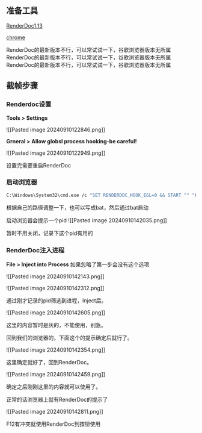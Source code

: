 
## 准备工具

[RenderDoc1.13](https://renderdoc.org/stable/1.13/RenderDoc_1.13_64.zip)

[chrome](https://www.google.com/intl/zh-CN/chrome/)

RenderDoc的最新版本不行，可以常试试一下，谷歌浏览器版本无所属
RenderDoc的最新版本不行，可以常试试一下，谷歌浏览器版本无所属
RenderDoc的最新版本不行，可以常试试一下，谷歌浏览器版本无所属
## 截帧步骤

### Renderdoc设置

**Tools > Settings**

![[Pasted image 20240910122846.png]]

**Grneral > Allow globsl process hooking-be careful!** 

![[Pasted image 20240910122949.png]]

设置完需要重启RenderDoc

### 启动浏览器

```sh
C:\Windows\System32\cmd.exe /c "SET RENDERDOC_HOOK_EGL=0 && START "" "C:\Program Files\Google\Chrome\Application\chrome.exe" --disable-gpu-sandbox --gpu-startup-dialog"
```

根据自己的路径调整一下，也可以写成bat，然后通过bat启动

启动浏览器会提示一个pid
![[Pasted image 20240910142035.png]]

暂时不用关闭，记录下这个pid有用的

### RenderDoc注入进程

**File > Inject into Process** 
如果忽略了第一步会没有这个选项

![[Pasted image 20240910142143.png]]

![[Pasted image 20240910142312.png]]

通过刚才记录的pid筛选到进程，Inject后。

![[Pasted image 20240910142605.png]]

这里的内容暂时是灰的，不能使用，别急。

回到我们的浏览器的，下面这个的提示确定后就行了。


![[Pasted image 20240910142354.png]]

这里确定就好了，回到RenderDoc。


![[Pasted image 20240910142459.png]]

确定之后刚刚这里的内容就可以使用了。

正常的话浏览器上就有RenderDoc的提示了

![[Pasted image 20240910142811.png]]

F12有冲突就使用RenderDoc到按钮使用
